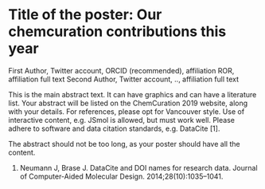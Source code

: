 # Title of the poster: Our chemcuration contributions this year

First Author, Twitter account, ORCID (recommended), affiliation ROR, affiliation full text
Second Author, Twitter account, .., affiliation full text

This is the main abstract text. It can have graphics and can have a literature list.
Your abstract will be listed on the ChemCuration 2019 website, along with your
details. For references, please opt for Vancouver style. Use of interactive
content, e.g. JSmol is allowed, but must work well. Please adhere to software and
data citation standards, e.g. DataCite [1].

The abstract should not be too long, as your poster should have all the content.

1. Neumann J, Brase J. DataCite and DOI names for research data. Journal of Computer-Aided Molecular Design. 2014;28(10):1035–1041. 
